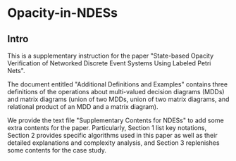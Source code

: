# Opacity-in-NDESs
Intro
----
This is a supplementary instruction for the paper "State-based Opacity Verification of Networked Discrete Event Systems Using Labeled Petri Nets".

The document entitled "Additional Definitions and Examples" contains three definitions of the operations about multi-valued decision diagrams (MDDs) and matrix diagrams (union of two MDDs, union of two matrix diagrams, and relational product of an MDD and a matrix diagram).

We provide the text file "Supplementary Contents for NDESs" to add some extra contents for the paper. Particularly, Section 1 list key notations, Section 2 provides specific algorithms used in this paper as well as their detailed explanations and complexity analysis, and Section 3 replenishes some contents for the case study.
